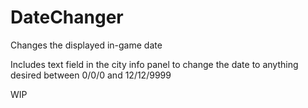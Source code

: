 # DateChanger
Changes the displayed in-game date

Includes text field in the city info panel to change the date to anything desired between 0/0/0 and 12/12/9999

WIP
